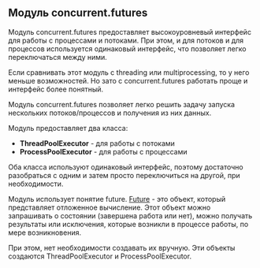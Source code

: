 ## Модуль concurrent.futures

Модуль concurrent.futures предоставляет высокоуровневый интерфейс для работы с процессами и потоками.
При этом, и для потоков и для процессов используется одинаковый интерфейс, что позволяет легко переключаться между ними.

Если сравнивать этот модуль с threading или multiprocessing, то у него меньше возможностей.
Но зато с concurrent.futures работать проще и интерфейс более понятный.

Модуль concurrent.futures позволяет легко решить задачу запуска нескольких потоков/процессов и получения из них данных.

Модуль предоставляет два класса:

* **ThreadPoolExecutor** - для работы с потоками
* **ProcessPoolExecutor** - для работы с процессами


Оба класса используют одинаковый интерфейс, поэтому достаточно разобраться с одним и затем просто переключиться на другой, при необходимости.

Модуль использует понятие future.
[Future](https://en.wikipedia.org/wiki/Futures_and_promises) - это объект, который представляет отложенное вычисление.
Этот объект можно запрашивать о состоянии (завершена работа или нет), можно получать результаты или исключения, которые возникли в процессе работы, по мере возникновения.

При этом, нет необходимости создавать их вручную.
Эти объекты создаются ThreadPoolExecutor и ProcessPoolExecutor.


